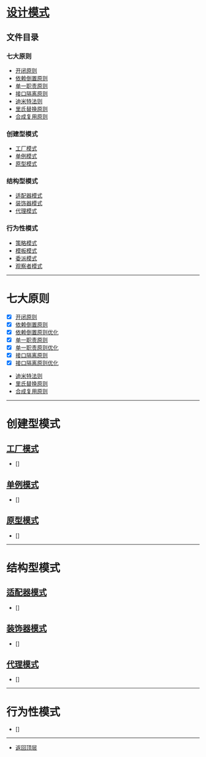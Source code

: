 
# [设计模式](../README.md)

## 文件目录

### 七大原则

- [开闭原则](#开闭原则)
- [依赖倒置原则](#依赖倒置原则)
- [单一职责原则](#单一职责原则)
- [接口隔离原则](#接口隔离原则)
- [迪米特法则](#迪米特法则)
- [里氏替换原则](#里氏替换原则)
- [合成复用原则](#合成复用原则)

### 创建型模式

- [工厂模式](#工厂模式)
- [单例模式](#单例模式)
- [原型模式](#原型模式)

### 结构型模式

- [适配器模式](#适配器模式)
- [装饰器模式](#装饰器模式)
- [代理模式](#代理模式)

### 行为性模式

- [策略模式](#策略模式)
- [模板模式](#模板模式)
- [委派模式](#委派模式)
- [观察者模式](#观察者模式)

---------------------

# 七大原则

- [x] [开闭原则](src/main/java/com/cpucode/principle/open/closed)
- [x] [依赖倒置原则](src/main/java/com/cpucode/principle/dependence/inversion/simple)
- [x] [依赖倒置原则优化](src/main/java/com/cpucode/principle/dependence/inversion/optimization)
- [x] [单一职责原则](src/main/java/com/cpucode/principle/simple/responsibility/simple)
- [x] [单一职责原则优化](src/main/java/com/cpucode/principle/simple/responsibility/optimization)
- [x] [接口隔离原则](src/main/java/com/cpucode/principle/inter/face/segregation/simple)
- [x] [接口隔离原则优化](src/main/java/com/cpucode/principle/inter/face/segregation/optimization)
- [迪米特法则]()
- [里氏替换原则]()
- [合成复用原则]()


----------------------------------

# 创建型模式

## [工厂模式]()

- [] []()


## [单例模式]()

- [] []()

## [原型模式]()

- [] []()


---------------------

# 结构型模式

## [适配器模式]()

- [] []()

## [装饰器模式]()

- [] []()

## [代理模式]()

- [] []()

----------------

# 行为性模式

- [] []()

---------------

- [返回顶层](../README.md)